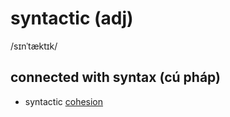 # syntactic (adj)

/sɪnˈtæktɪk/

## connected with syntax (cú pháp)

- syntactic [cohesion](../c/cohesion-n.md#the-act-or-state-of-keeping-together-sự-gắn-kết)